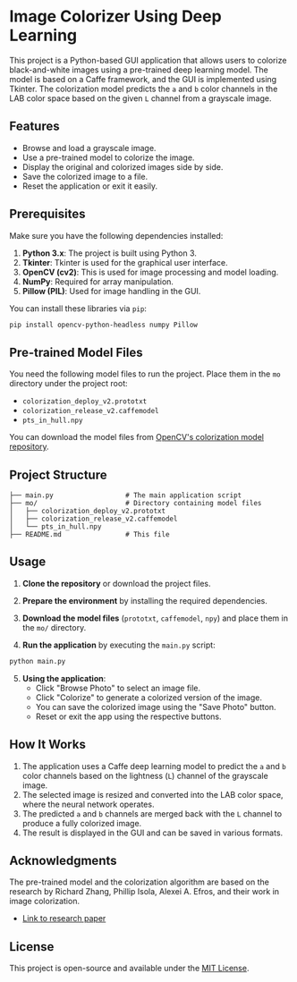 
# Image Colorizer Using Deep Learning

This project is a Python-based GUI application that allows users to colorize black-and-white images using a pre-trained deep learning model. The model is based on a Caffe framework, and the GUI is implemented using Tkinter. The colorization model predicts the `a` and `b` color channels in the LAB color space based on the given `L` channel from a grayscale image.

## Features
- Browse and load a grayscale image.
- Use a pre-trained model to colorize the image.
- Display the original and colorized images side by side.
- Save the colorized image to a file.
- Reset the application or exit it easily.

## Prerequisites

Make sure you have the following dependencies installed:

1. **Python 3.x**: The project is built using Python 3.
2. **Tkinter**: Tkinter is used for the graphical user interface.
3. **OpenCV (cv2)**: This is used for image processing and model loading.
4. **NumPy**: Required for array manipulation.
5. **Pillow (PIL)**: Used for image handling in the GUI.

You can install these libraries via `pip`:

```bash
pip install opencv-python-headless numpy Pillow
```

## Pre-trained Model Files

You need the following model files to run the project. Place them in the `mo` directory under the project root:
- `colorization_deploy_v2.prototxt`
- `colorization_release_v2.caffemodel`
- `pts_in_hull.npy`

You can download the model files from [OpenCV's colorization model repository](https://github.com/richzhang/colorization).

## Project Structure

```
├── main.py                  # The main application script
├── mo/                      # Directory containing model files
│   ├── colorization_deploy_v2.prototxt
│   ├── colorization_release_v2.caffemodel
│   └── pts_in_hull.npy
├── README.md                # This file
```

## Usage

1. **Clone the repository** or download the project files.

2. **Prepare the environment** by installing the required dependencies.

3. **Download the model files** (`prototxt`, `caffemodel`, `npy`) and place them in the `mo/` directory.

4. **Run the application** by executing the `main.py` script:

```bash
python main.py
```

5. **Using the application**:
   - Click "Browse Photo" to select an image file.
   - Click "Colorize" to generate a colorized version of the image.
   - You can save the colorized image using the "Save Photo" button.
   - Reset or exit the app using the respective buttons.

## How It Works

1. The application uses a Caffe deep learning model to predict the `a` and `b` color channels based on the lightness (`L`) channel of the grayscale image.
2. The selected image is resized and converted into the LAB color space, where the neural network operates.
3. The predicted `a` and `b` channels are merged back with the `L` channel to produce a fully colorized image.
4. The result is displayed in the GUI and can be saved in various formats.

## Acknowledgments

The pre-trained model and the colorization algorithm are based on the research by Richard Zhang, Phillip Isola, Alexei A. Efros, and their work in image colorization.

- [Link to research paper](https://richzhang.github.io/colorization/)

## License

This project is open-source and available under the [MIT License](LICENSE).
